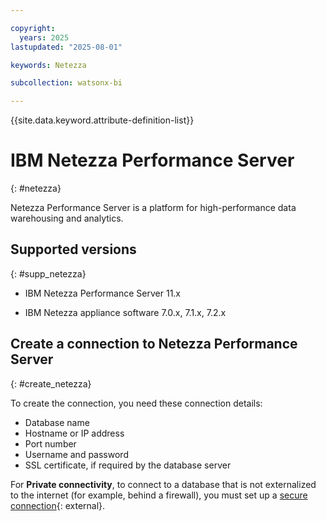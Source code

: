 ```yaml
---

copyright:
  years: 2025
lastupdated: "2025-08-01"

keywords: Netezza

subcollection: watsonx-bi

---
```

{{site.data.keyword.attribute-definition-list}}

# IBM Netezza Performance Server
{: #netezza}

Netezza Performance Server is a platform for high-performance data warehousing and analytics.


## Supported versions
{: #supp_netezza}

- IBM Netezza Performance Server 11.x

- IBM Netezza appliance software 7.0.x, 7.1.x, 7.2.x

## Create a connection to Netezza Performance Server
{: #create_netezza}

To create the connection, you need these connection details:

- Database name 
- Hostname or IP address
- Port number
- Username and password
- SSL certificate, if required by the database server

For **Private connectivity**, to connect to a database that is not externalized to the internet (for example, behind a firewall), you must set up a [secure connection](/docs/watsonx-bi?topic=watsonx-bi-satellite){: external}.
